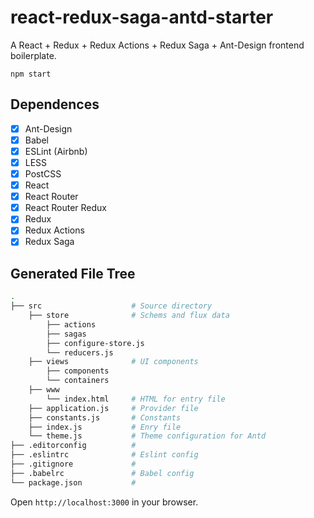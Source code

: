 # react-redux-saga-antd-starter

A React + Redux + Redux Actions + Redux Saga + Ant-Design frontend boilerplate.

```
npm start
```
## Dependences

- [x] Ant-Design
- [x] Babel
- [x] ESLint (Airbnb)
- [x] LESS
- [x] PostCSS
- [x] React
- [x] React Router
- [x] React Router Redux
- [x] Redux
- [x] Redux Actions
- [x] Redux Saga

## Generated File Tree

```bash
.
├── src                    # Source directory
    ├── store              # Schems and flux data
        ├── actions
        ├── sagas
        ├── configure-store.js        
        └── reducers.js
    ├── views              # UI components
        ├── components
        └── containers
    ├── www
        └── index.html     # HTML for entry file
    ├── application.js     # Provider file
    ├── constants.js       # Constants
    ├── index.js           # Enry file
    └── theme.js           # Theme configuration for Antd
├── .editorconfig          #
├── .eslintrc              # Eslint config
├── .gitignore             #
├── .babelrc               # Babel config
└── package.json           #
```
Open `http://localhost:3000` in your browser.
